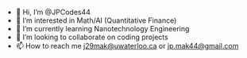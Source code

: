 - 👋 Hi, I’m @JPCodes44
- 👀 I’m interested in Math/AI (Quantitative Finance)
- 🌱 I’m currently learning Nanotechnology Engineering
- 💞️ I’m looking to collaborate on coding projects
- 📫 How to reach me j29mak@uwaterloo.ca or jp.mak44@gmail.com

<!---
JPCodes44/JPCodes44 is a ✨ special ✨ repository because its `README.md` (this file) appears on your GitHub profile.
You can click the Preview link to take a look at your changes.
--->
